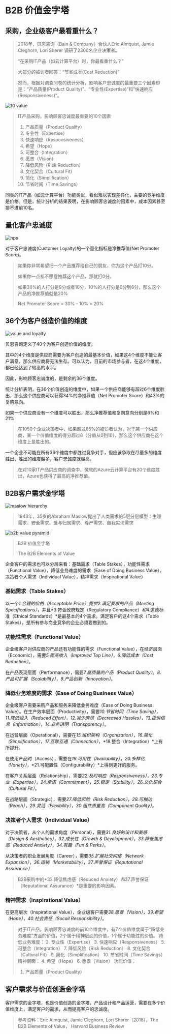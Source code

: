 # B2B 价值金字塔

## 采购，企业级客户最看重什么？
> 2018年，贝恩咨询（Bain & Company）合伙人Eric Almquist, Jamie Cleghorn, Lori Sherer 调研了2300名企业决策者。
> 
> “在采购IT产品（如云计算平台）时，你最看重什么？”
> 
> 大部分的被访者回答：“节省成本(Cost Reduction)”
> 
> 然而，根据对调查问卷的统计分析，影响客户忠诚度的最重要三个因素却是：“产品质量(Product Quality)”、“专业性(Expertise)”和“快速响应(Responsiveness)”。

![10 value](https://github.com/AIoTDevops/DigitalTransformationReference/blob/main/img/hierarchy/WHICH_ELEMENTS.png)
> IT产品采购，影响顾客忠诚度最重要的10个因素
> 
> 1. 产品质量（Product Quality）
> 2. 专业性（Expertise）
> 3. 快速响应（Responsiveness）
> 4. 希望（Hope）
> 5. 可整合（Integration）
> 6. 愿景（Vision）
> 7. 降低风险（Risk Reduction）
> 8. 文化契合（Cultural Fit）
> 9. 简化（Simplification）
> 10. 节省时间（Time Savings）

同类的IT产品（如云计算平台）功能类似，看似难以实现差异化，主要的竞争维度是价格。但是，统计分析的结果表明，在影响顾客忠诚度的因素中，成本因素甚至排不进前10名。

## 量化客户忠诚度
![nps](https://github.com/AIoTDevops/DigitalTransformationReference/blob/main/img/hierarchy/measuring-your-nps.png)


对于客户忠诚度(Customer Loyalty)的一个量化指标是净推荐值(Net Promoter Score)。
> 如果你非常希望把一个产品推荐给自己的朋友，你为这个产品打10分。
> 
> 如果你一点都不愿意推荐这个产品，那就打0分。
> 
> 如果30%的人打分是9分或者10分，10%的人打分是0分到6分，那么这个产品的净推荐值就是20%
> 
> Net Promoter Score = 30% - 10% = 20%

## 36个为客户创造价值的维度

![value and loyalty](https://github.com/AIoTDevops/DigitalTransformationReference/blob/main/img/hierarchy/MORE_VALUE.png)

贝恩咨询定义了40个为客户创造价值的维度。

其中的4个维度是供应商需要为客户创造的最基本价值，如果这4个维度不能让客户满意，那么供应商将无法生存。可以认为，目前的市场参与者，在这4个维度，都已经达到了较高的水平。

因此，影响顾客忠诚度的，是剩余的36个维度。

统计分析表明，在36个价值创造的维度中，如果一个供应商能够有超过6个维度胜出，那么这个供应商可以获得34%的净推荐值（Net Promoter Score）和43%的复购意向。

如果一个供应商没有一个维度可以胜出，那么净推荐值和复购意向分别是6%和21%

> 在1050个企业决策者中，如果超过65%的被访者认为，对于某一个供应商，某一个价值维度的得分超过8（分值从0到10），那么这个供应商在这个维度上是胜出的。


一个企业不可能在所有36个维度中都胜过竞争对手，但应该争取在尽量多的维度胜出，胜出的维度越多，客户忠诚度就越高。

> 在对10家IT产品供应商的调查中，微软的Azure云计算平台有20个维度胜出，Azure也获得了最高的净推荐值。

## B2B客户需求金字塔
![maslow hierarchy](https://github.com/AIoTDevops/DigitalTransformationReference/blob/main/img/hierarchy/Maslow_Hierarchy_of_Needs.png)
> 1943年，35岁的Abraham Maslow提出了人类需求的5层分层模型：生理需求、安全需求、爱与归属需求、尊严需求、自我实现需求



![b2b value pyramid](https://github.com/AIoTDevops/DigitalTransformationReference/blob/main/img/b2b-element-hierarchy/b2b.png)
> B2B 价值金字塔
> 
> The B2B Elements of Value


企业客户的需求也可以分层来看：基础需求（Table Stakes），功能性需求（Functional Value），降低业务难度的需求（Ease of Doing Business Value），决策者个人需求（Individual Value），精神需求（Inspirational Value）

### 基础需求（Table Stakes）

以一个*1.合理的价格（Acceptable Price）*提供*2.满足要求的产品（Meeting Specifications）*，并且*3.符合政府规定（Regulatory Compliance）*和*4.道德标准（Ethical Standards）*是最基本的4个需求。满足客户的这4个需求（Table Stakes），是所有参与商业竞争的企业必须要做到的。

### 功能性需求（Functional Value）

企业级客户对供应商的产品还有功能性的需求（Functional Value），在经济层面（Economic），需要*5.提高收入（Improved Top Line）*，*6.降低成本（Cost Reduction）*。

在产品表现层面（Performance），需要*7.高质量的产品（Product Quality）*，*8.产品可扩展（Scalability）*，*9.产品创新（Innovation）*。


### 降低业务难度的需求（Ease of Doing Business Value）

企业级客户需要采购产品和服务来降低业务难度（Ease of Doing Business Value）。在生产效率层面（Productivity），需要*10.节省时间（Time Saving）*，*11.降低投入（Reduced Effort）*，*12.减少麻烦（Decreased Hassles）*，*13.提供信息（Information）*，*14.业务透明（Transparency）*。

在运营层面（Operational），需要在*15.组织架构（Organization）*，*16.简化（Simplification）*，*17.互联互通（Connection）*，*18.整合（Integration）*上有所提升。

在使用产品时（Access），需要在*19.可用性（Availability）*，*20.多样化（Variety）*，*21.可配置性（Configurability）*上得到更好的服务。

在客户关系层面（Relationship），需要*22.及时响应（Responsiveness）*，*23.专业（Expertise）*，*24.承诺（Commitment）*，*25.稳定（Stability）*，*26.文化契合（Cultural Fit）*。

在战略层面（Strategic），需要*27.降低风险（Risk Reduction）*，*28.可触达（Reach）*，*29.灵活（Flexibility）*，*30.组件质量高（Component Quality）*。

### 决策者个人需求（Individual Value）

对于决策者，从个人的需求角度（Personal），需要*31.良好的设计和美感（Design & Aesthetics）*，*32.成长性（Growth & Development）*，*33.降低焦虑感（Reduced Anxiety）*，*34.有趣（Fun & Perks）*。

从决策者的职业发展角度（Career），需要*35.扩展社交网络（Network Expansion）*，*36.适销（Marketability）*，*37.声誉保证（Reputational Assurance）*

> B2B采购中的*33.降低焦虑感（Reduced Anxiety）*和*37.声誉保证（Reputational Assurance）*是重要的影响因素。


### 精神需求（Inspirational Value）

在更高层次（Inspirational Value），企业级客户需要*38.愿景（Vision）*，*39.希望（Hope）*，*40.社会责任（Socail Responsibility）*。

> 对于IT产品，影响顾客忠诚度的前10个维度中，有7个价值维度属于“降低业务难度”方面的价值，2个属于精神层面的价值，1个属于功能性的价值。
> 降低业务难度：
> 2. 专业性（Expertise）
> 3. 快速响应（Responsiveness）
> 5. 可整合（Integration）
> 7. 降低风险（Risk Reduction）
> 8. 文化契合（Cultural Fit）
> 9. 简化（Simplification）
> 10. 节省时间（Time Savings）
> 精神层面：
> 4. 希望（Hope）
> 6. 愿景（Vision）
> 功能价值：
> 1. 产品质量（Product Quality）

## 客户需求与价值创造金字塔

客户需求的金字塔，也是价值创造的金字塔。产品设计和产品运营，需要在多个价值维度上，满足客户的需求，从而提高客户的忠诚度。




> 参考资料：Eric Almquist, Jamie Cleghorn, Lori Sherer（2018），The B2B Elements of Value，  Harvard Business Review

